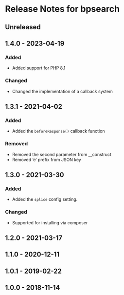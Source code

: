 # Release Notes for bpsearch

## Unreleased

## 1.4.0 - 2023-04-19

### Added
- Added support for PHP 8.1

### Changed
- Changed the implementation of a callback system

## 1.3.1 - 2021-04-02

### Added

- Added the `beforeResponse()` callback function

### Removed

- Removed the second parameter from __construct
- Removed ‘e’ prefix from JSON key

## 1.3.0 - 2021-03-30

### Added

- Added the `splice` config setting.

### Changed

- Supported for installing via composer

## 1.2.0 - 2021-03-17

## 1.1.0 - 2020-12-11

## 1.0.1 - 2019-02-22

## 1.0.0 - 2018-11-14
